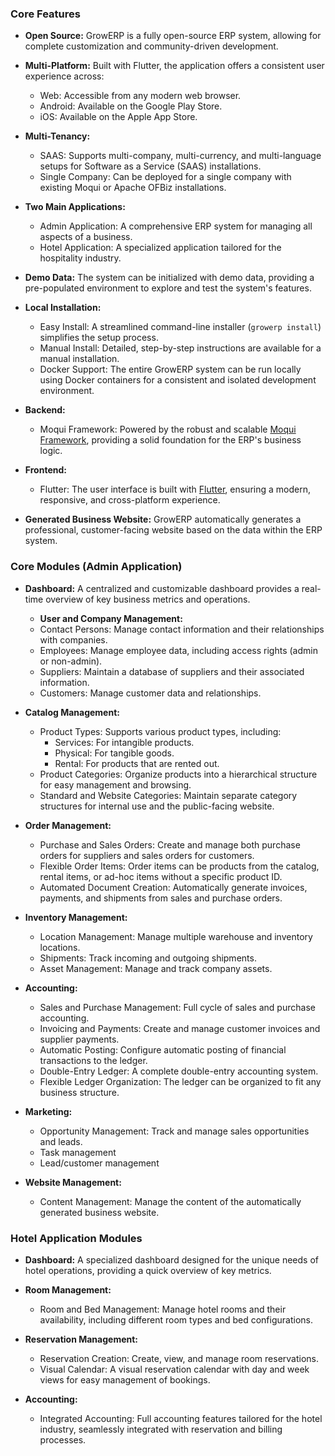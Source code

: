 ### Core Features

- **Open Source:** GrowERP is a fully open-source ERP system, allowing for complete customization and community-driven development.

- **Multi-Platform:** Built with Flutter, the application offers a consistent user experience across:
	- Web: Accessible from any modern web browser.
	- Android: Available on the Google Play Store.
	- iOS: Available on the Apple App Store.

- **Multi-Tenancy:**
	- SAAS: Supports multi-company, multi-currency, and multi-language setups for Software as a Service (SAAS) installations.
	- Single Company: Can be deployed for a single company with existing Moqui or Apache OFBiz installations.

- **Two Main Applications:**
	- Admin Application: A comprehensive ERP system for managing all aspects of a business.
	- Hotel Application: A specialized application tailored for the hospitality industry.

- **Demo Data:** The system can be initialized with demo data, providing a pre-populated environment to explore and test the system's features.

- **Local Installation:**
	- Easy Install: A streamlined command-line installer (`growerp install`) simplifies the setup process.
	- Manual Install: Detailed, step-by-step instructions are available for a manual installation.
	- Docker Support: The entire GrowERP system can be run locally using Docker containers for a consistent and isolated development environment.

- **Backend:**
	- Moqui Framework: Powered by the robust and scalable [Moqui Framework](https://www.moqui.org/), providing a solid foundation for the ERP's business logic.

- **Frontend:**
	- Flutter: The user interface is built with [Flutter](https://flutter.dev/), ensuring a modern, responsive, and cross-platform experience.

- **Generated Business Website:** GrowERP automatically generates a professional, customer-facing website based on the data within the ERP system.  

### Core Modules (Admin Application)

- **Dashboard:** A centralized and customizable dashboard provides a real-time overview of key business metrics and operations.
	- **User and Company Management:**
	- Contact Persons: Manage contact information and their relationships with companies.
	- Employees: Manage employee data, including access rights (admin or non-admin).
	- Suppliers: Maintain a database of suppliers and their associated information.
	- Customers: Manage customer data and relationships.

- **Catalog Management:**
	- Product Types: Supports various product types, including:
		- Services: For intangible products.
		- Physical: For tangible goods.
		- Rental: For products that are rented out.
	- Product Categories: Organize products into a hierarchical structure for easy management and browsing.
	- Standard and Website Categories: Maintain separate category structures for internal use and the public-facing website.

- **Order Management:**
	- Purchase and Sales Orders: Create and manage both purchase orders for suppliers and sales orders for customers.
	- Flexible Order Items: Order items can be products from the catalog, rental items, or ad-hoc items without a specific product ID.
	- Automated Document Creation: Automatically generate invoices, payments, and shipments from sales and purchase orders.

- **Inventory Management:**
	- Location Management: Manage multiple warehouse and inventory locations.
	- Shipments: Track incoming and outgoing shipments.
	- Asset Management: Manage and track company assets.

- **Accounting:**
	- Sales and Purchase Management: Full cycle of sales and purchase accounting.
	- Invoicing and Payments: Create and manage customer invoices and supplier payments.
	- Automatic Posting: Configure automatic posting of financial transactions to the ledger.
	- Double-Entry Ledger: A complete double-entry accounting system.
	- Flexible Ledger Organization: The ledger can be organized to fit any business structure.

- **Marketing:**
	- Opportunity Management: Track and manage sales opportunities and leads.
	- Task management
	- Lead/customer management

- **Website Management:**
	- Content Management: Manage the content of the automatically generated business website. 

### Hotel Application Modules

- **Dashboard:** A specialized dashboard designed for the unique needs of hotel operations, providing a quick overview of key metrics.
- **Room Management:**
	- Room and Bed Management: Manage hotel rooms and their availability, including different room types and bed configurations.
- **Reservation Management:**
	- Reservation Creation: Create, view, and manage room reservations.
	- Visual Calendar: A visual reservation calendar with day and week views for easy management of bookings.

- **Accounting:**
	- Integrated Accounting: Full accounting features tailored for the hotel industry, seamlessly integrated with reservation and billing processes.